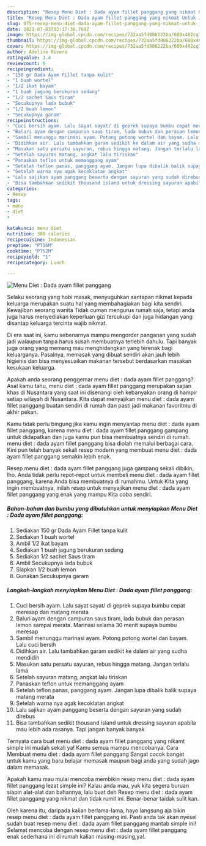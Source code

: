 ```yaml
---
description: "Resep Menu Diet : Dada ayam fillet panggang yang nikmat Untuk Jualan"
title: "Resep Menu Diet : Dada ayam fillet panggang yang nikmat Untuk Jualan"
slug: 975-resep-menu-diet-dada-ayam-fillet-panggang-yang-nikmat-untuk-jualan
date: 2021-07-03T02:17:36.760Z
image: https://img-global.cpcdn.com/recipes/732aa5fd806222ba/680x482cq70/menu-diet-dada-ayam-fillet-panggang-foto-resep-utama.jpg
thumbnail: https://img-global.cpcdn.com/recipes/732aa5fd806222ba/680x482cq70/menu-diet-dada-ayam-fillet-panggang-foto-resep-utama.jpg
cover: https://img-global.cpcdn.com/recipes/732aa5fd806222ba/680x482cq70/menu-diet-dada-ayam-fillet-panggang-foto-resep-utama.jpg
author: Adeline Rivera
ratingvalue: 3.4
reviewcount: 6
recipeingredient:
- "150 gr Dada Ayam Fillet tanpa kulit"
- "1 buah wortel"
- "1/2 ikat bayam"
- "1 buah jagung berukuran sedang"
- "1/2 sachet Saus tiram"
- "Secukupnya lada bubuk"
- "1/2 buah lemon"
- "Secukupnya garam"
recipeinstructions:
- "Cuci bersih ayam. Lalu sayat sayat/ di geprek supaya bumbu cepat meresap dan matang merata"
- "Baluri ayam dengan campuran saus tiram, lada bubuk dan perasan lemon sampai merata. Marinasi selama 30 menit supaya bumbu meresap"
- "Sambil menunggu marinasi ayam. Potong potong wortel dan bayam. Lalu cuci bersih"
- "Didihkan air. Lalu tambahkan garam sedikit ke dalam air yang sudha mendidih"
- "Masukan satu persatu sayuran, rebus hingga matang. Jangan terlalu lama"
- "Setelah sayuran matang, angkat lalu tiriskan"
- "Panaskan teflon untuk memanggang ayam"
- "Setelah teflon panas, panggang ayam. Jangan lupa dibalik balik supaya matang merata"
- "Setelah warna nya agak kecoklatan angkat"
- "Lalu sajikan ayam panggang beserta dengan sayuran yang sudah direbus"
- "Bisa tambahkan sedikit thousand island untuk dressing sayuran apabila mau lebih ada rasanya. Tapi jangan banyak banyak"
categories:
- Resep
tags:
- menu
- diet
- 

katakunci: menu diet  
nutrition: 300 calories
recipecuisine: Indonesian
preptime: "PT16M"
cooktime: "PT52M"
recipeyield: "1"
recipecategory: Lunch

---
```



![Menu Diet : Dada ayam fillet panggang](https://img-global.cpcdn.com/recipes/732aa5fd806222ba/680x482cq70/menu-diet-dada-ayam-fillet-panggang-foto-resep-utama.jpg)

Selaku seorang yang hobi masak, menyuguhkan santapan nikmat kepada keluarga merupakan suatu hal yang membahagiakan bagi kita sendiri. Kewajiban seorang  wanita Tidak cuman mengurus rumah saja, tetapi anda juga harus menyediakan keperluan gizi tercukupi dan juga hidangan yang disantap keluarga tercinta wajib nikmat.

Di era  saat ini, kamu sebenarnya mampu mengorder panganan yang sudah jadi walaupun tanpa harus susah membuatnya terlebih dahulu. Tapi banyak juga orang yang memang mau menghidangkan yang terenak bagi keluarganya. Pasalnya, memasak yang dibuat sendiri akan jauh lebih higienis dan bisa menyesuaikan makanan tersebut berdasarkan masakan kesukaan keluarga. 



Apakah anda seorang penggemar menu diet : dada ayam fillet panggang?. Asal kamu tahu, menu diet : dada ayam fillet panggang merupakan sajian khas di Nusantara yang saat ini disenangi oleh kebanyakan orang di hampir setiap wilayah di Nusantara. Kita dapat menyajikan menu diet : dada ayam fillet panggang buatan sendiri di rumah dan pasti jadi makanan favoritmu di akhir pekan.

Kamu tidak perlu bingung jika kamu ingin menyantap menu diet : dada ayam fillet panggang, karena menu diet : dada ayam fillet panggang gampang untuk didapatkan dan juga kamu pun bisa membuatnya sendiri di rumah. menu diet : dada ayam fillet panggang bisa diolah memalui berbagai cara. Kini pun telah banyak sekali resep modern yang membuat menu diet : dada ayam fillet panggang semakin lebih enak.

Resep menu diet : dada ayam fillet panggang juga gampang sekali dibikin, lho. Anda tidak perlu repot-repot untuk membeli menu diet : dada ayam fillet panggang, karena Anda bisa membuatnya di rumahmu. Untuk Kita yang ingin membuatnya, inilah resep untuk menyajikan menu diet : dada ayam fillet panggang yang enak yang mampu Kita coba sendiri.

<!--inarticleads1-->

##### Bahan-bahan dan bumbu yang dibutuhkan untuk menyiapkan Menu Diet : Dada ayam fillet panggang:

1. Sediakan 150 gr Dada Ayam Fillet tanpa kulit
1. Sediakan 1 buah wortel
1. Ambil 1/2 ikat bayam
1. Sediakan 1 buah jagung berukuran sedang
1. Sediakan 1/2 sachet Saus tiram
1. Ambil Secukupnya lada bubuk
1. Siapkan 1/2 buah lemon
1. Gunakan Secukupnya garam




<!--inarticleads2-->

##### Langkah-langkah menyiapkan Menu Diet : Dada ayam fillet panggang:

1. Cuci bersih ayam. Lalu sayat sayat/ di geprek supaya bumbu cepat meresap dan matang merata
1. Baluri ayam dengan campuran saus tiram, lada bubuk dan perasan lemon sampai merata. Marinasi selama 30 menit supaya bumbu meresap
1. Sambil menunggu marinasi ayam. Potong potong wortel dan bayam. Lalu cuci bersih
1. Didihkan air. Lalu tambahkan garam sedikit ke dalam air yang sudha mendidih
1. Masukan satu persatu sayuran, rebus hingga matang. Jangan terlalu lama
1. Setelah sayuran matang, angkat lalu tiriskan
1. Panaskan teflon untuk memanggang ayam
1. Setelah teflon panas, panggang ayam. Jangan lupa dibalik balik supaya matang merata
1. Setelah warna nya agak kecoklatan angkat
1. Lalu sajikan ayam panggang beserta dengan sayuran yang sudah direbus
1. Bisa tambahkan sedikit thousand island untuk dressing sayuran apabila mau lebih ada rasanya. Tapi jangan banyak banyak




Ternyata cara buat menu diet : dada ayam fillet panggang yang nikamt simple ini mudah sekali ya! Kamu semua mampu mencobanya. Cara Membuat menu diet : dada ayam fillet panggang Sangat cocok banget untuk kamu yang baru belajar memasak maupun bagi anda yang sudah jago dalam memasak.

Apakah kamu mau mulai mencoba membikin resep menu diet : dada ayam fillet panggang lezat simple ini? Kalau anda mau, yuk kita segera buruan siapin alat-alat dan bahannya, lalu buat deh Resep menu diet : dada ayam fillet panggang yang nikmat dan tidak rumit ini. Benar-benar taidak sulit kan. 

Oleh karena itu, daripada kalian berlama-lama, hayo langsung aja bikin resep menu diet : dada ayam fillet panggang ini. Pasti anda tak akan nyesel sudah buat resep menu diet : dada ayam fillet panggang mantab simple ini! Selamat mencoba dengan resep menu diet : dada ayam fillet panggang enak sederhana ini di rumah kalian masing-masing,ya!.

